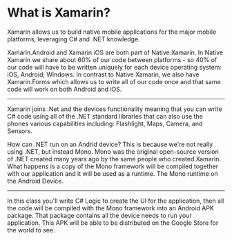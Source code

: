 # What is Xamarin?

Xamarin allows us to build native mobile applications for the major mobile platforms, leveraging C# and .NET knowledge.

Xamarin.Android and Xamarin.iOS are both part of Native Xamarin. In Native Xamarin we share about 60% of our code between platforms - so 40% of our code will have to be written uniquely for each device operating system: iOS, Android, Windows. In contrast to Native Xamarin, we also have Xamarin.Forms which allows us to write all of our code once and that same code will work on both Android and iOS.

***

Xamarin joins .Net and the devices functionality meaning that you can write C# code using all of the .NET standard libraries that can also use the phones various capabilities including: Flashlight, Maps, Camera, and Sensors.

How can .NET run on an Andrid device? This is because we're not really using .NET, but instead Mono. Mono was the original open-source version of .NET created many years ago by the same people who created Xamarin. What happens is a copy of the Mono framework will be compiled together with our application and it will be used as a runtime. The Mono runtime on the Android Device.

***

In this class you'll write C# Logic to create the UI for the application, then all the code will be compiled with the Mono framework into an Android APK package. That package contains all the device needs to run your application. This APK will be able to be distributed on the Google Store for the world to see.

